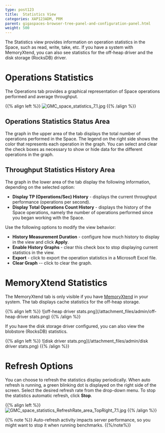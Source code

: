 ```yaml
---
type: post123
title:  Statistics View
categories: XAP123ADM, PRM
parent: gigaspaces-browser-tree-panel-and-configuration-panel.html
weight: 500
---
```



The Statistics view provides information on operation statistics in the Space, such as read, write, take, etc. If you have a system with MemoryXtend, you can also see statistics for the off-heap driver and the disk storage (RocksDB) driver.

# Operations Statistics

The Operations tab provides a graphical representation of Space operations performed and average throughput.

{{% align left %}}
![GMC_space_statistics_7.1.jpg](/attachment_files/GMC_space_statistics_7.1.jpg)
{{% /align %}}

## Operations Statistics Status Area

The graph in the upper area of the tab displays the total number of operations performed in the Space. The legend on the right side shows the color that represents each operation in the graph. You can select and clear the check boxes as necessary to show or hide data for the different operations in the graph.

## Throughput Statistics History Area

The graph in the lower area of the tab display the following information, depending on the selected option:

- **Display TP (Operations/Sec) History** - displays the current throughput performance (operations per second).
- **Display Total Operations Count History** - displays the history of the Space operations, namely the number of operations performed since you began working with the Space.

Use the following options to modify the view behavior:

- **History Measurement Duration** - configure how much history to display in the view and click **Apply**.
- **Enable History Graphs** - clear this check box to stop displaying current statistics in the view.
- **Export** - click to export the operation statistics in a Microsoft Excel file.
- **Clear Graph**  -- click to clear the graph.

# MemoryXtend Statistics

The MemoryXtend tab is only visible if you have [MemoryXtend](./memoryxtend-overview.html) in your system. The tab displays cache statistics for the off-heap storage.

{{% align left %}}
![off-heap driver stats.png](/attachment_files/admin/off-heap driver stats.png)
{{% /align %}}

If you have the disk storage driver configured, you can also view the blobstore (RocksDB) statistics.

{{% align left %}}
![disk driver stats.png](/attachment_files/admin/disk driver stats.png)
{{% /align %}}

# Refresh Options

You can choose to refresh the statistics display periodically. When auto refresh is running, a green blinking dot is displayed on the right side of the screen. Select the desired refresh rate from the drop-down menu. To stop the statistics automatic refresh, click  **Stop**.

{{% align left %}}
![GMC_space_statistics_RefreshRate_area_TopRight_7.1.jpg](/attachment_files/GMC_space_statistics_RefreshRate_area_TopRight_7.1.jpg)
{{% /align %}}


{{% note %}}
Auto-refresh activity impacts server performance, so you might want to stop it when running benchmarks.
{{%/note%}}